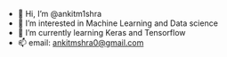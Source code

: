 - 👋 Hi, I’m @ankitm1shra
- 👀 I’m interested in Machine Learning and Data science
- 🌱 I’m currently learning Keras and Tensorflow
- 📫 email: ankitmshra0@gmail.com

<!---
ankitm1shra/ankitm1shra is a ✨ special ✨ repository because its `README.md` (this file) appears on your GitHub profile.
You can click the Preview link to take a look at your changes.
--->
